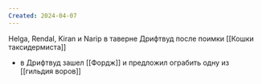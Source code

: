 ```yaml
---
Created: 2024-04-07
---
```

Helga, Rendal, Kiran и Narip в таверне Дрифтвуд после поимки [[Кошки таксидермиста]]
- в Дрифтвуд зашел [[Фордж]] и предложил ограбить одну из [[гильдия воров]]